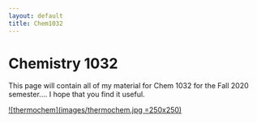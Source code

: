```yaml
---
layout: default
title: Chem1032
---
```

# Chemistry 1032
This page will contain all of my material for Chem 1032 for the Fall 2020 semester.... I hope that you find it useful.

[![thermochem](images/thermochem.jpg =250x250)](Chem_1032_Thermochem_Review.pdf)
